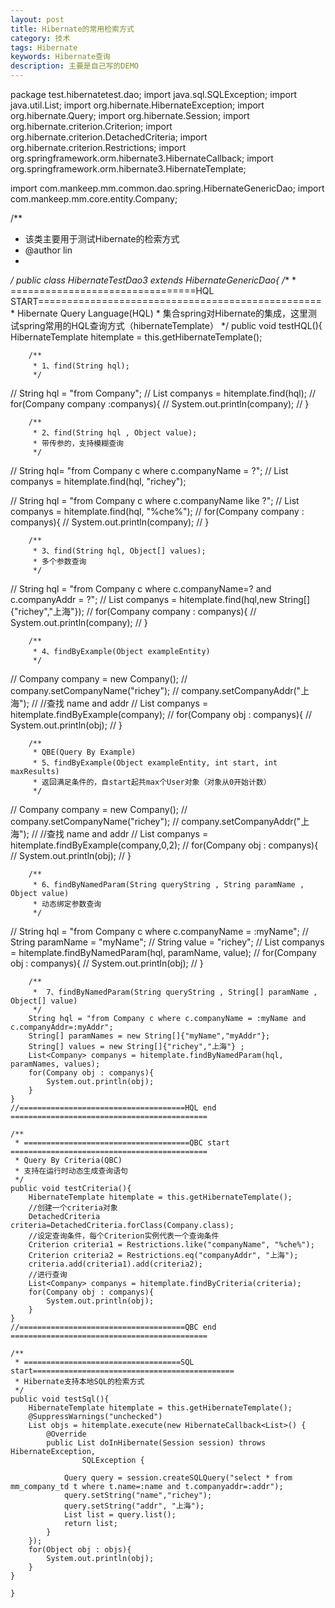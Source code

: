 ```yaml
---
layout: post
title: Hibernate的常用检索方式
category: 技术
tags: Hibernate
keywords: Hibernate查询
description: 主要是自己写的DEMO
---
```


package test.hibernatetest.dao;
import java.sql.SQLException;
import java.util.List;
import org.hibernate.HibernateException;
import org.hibernate.Query;
import org.hibernate.Session;
import org.hibernate.criterion.Criterion;
import org.hibernate.criterion.DetachedCriteria;
import org.hibernate.criterion.Restrictions;
import org.springframework.orm.hibernate3.HibernateCallback;
import org.springframework.orm.hibernate3.HibernateTemplate;

import com.mankeep.mm.common.dao.spring.HibernateGenericDao;
import com.mankeep.mm.core.entity.Company;

/**
 * 该类主要用于测试Hibernate的检索方式
 * @author lin
 *
 */
public class HibernateTestDao3 extends HibernateGenericDao{
	/**
	 * ================================HQL START=================================================
	 * Hibernate Query Language(HQL)
	 * 集合spring对Hibernate的集成，这里测试spring常用的HQL查询方式（hibernateTemplate）
	 */
	public void testHQL(){
		HibernateTemplate hitemplate = this.getHibernateTemplate();
		
		/**
		 * 1、find(String hql);
		 */
//		String hql = "from Company";
//		List<Company> companys = hitemplate.find(hql);
//		for(Company company :companys){
//			System.out.println(company);
//		}
		
		
		/**
		 * 2、find(String hql , Object value); 
		 * 带传参的，支持模糊查询
		 */
//		String hql= "from Company c where c.companyName = ?";
//		List<Company> companys = hitemplate.find(hql, "richey");
		
//		String hql = "from Company c where c.companyName like ?";
//		List<Company> companys = hitemplate.find(hql, "%che%");
//		for(Company company : companys){
//			System.out.println(company);
//		}
		
		
		/**
		 * 3、find(String hql, Object[] values);
		 * 多个参数查询
		 */
//		String hql = "from Company c where c.companyName=? and c.companyAddr = ?";
//		List<Company> companys = hitemplate.find(hql,new String[]{"richey","上海"});
//		for(Company company : companys){
//			System.out.println(company);
//		}
		
		/**
		 * 4、findByExample(Object exampleEntity)
		 */
//		Company company = new Company();
//		company.setCompanyName("richey");
//		company.setCompanyAddr("上海");
//		//查找   name and addr
//		List<Company> companys = hitemplate.findByExample(company);
//		for(Company obj : companys){
//			System.out.println(obj);
//		}
		
		/**
		 * QBE(Query By Example)
		 * 5、findByExample(Object exampleEntity, int start, int  maxResults)
		 * 返回满足条件的，自start起共max个User对象（对象从0开始计数）
		 */
//		Company company = new Company();
//		company.setCompanyName("richey");
//		company.setCompanyAddr("上海");
//		//查找   name and addr
//		List<Company> companys = hitemplate.findByExample(company,0,2);
//		for(Company obj : companys){
//			System.out.println(obj);
//		}
		
		/**
		 * 6、findByNamedParam(String queryString , String paramName , Object value)
		 * 动态绑定参数查询
		 */
//		String hql = "from Company c where c.companyName = :myName";
//		String paramName = "myName";
//		String value = "richey";
//		List<Company> companys = hitemplate.findByNamedParam(hql, paramName, value);
//		for(Company obj : companys){
//			System.out.println(obj);
//		}
		
		
		/**
		 *  7、findByNamedParam(String queryString , String[] paramName , Object[] value)
		 */
		String hql = "from Company c where c.companyName = :myName and c.companyAddr=:myAddr";
		String[] paramNames = new String[]{"myName","myAddr"};
		String[] values = new String[]{"richey","上海"} ;
		List<Company> companys = hitemplate.findByNamedParam(hql, paramNames, values);
		for(Company obj : companys){
			System.out.println(obj);
		}
	}
	//=====================================HQL end ============================================
	
	/**
	 * =====================================QBC start ============================================
	 * Query By Criteria(QBC)
	 * 支持在运行时动态生成查询语句
	 */
	public void testCriteria(){
		HibernateTemplate hitemplate = this.getHibernateTemplate();
		//创建一个criteria对象
		DetachedCriteria criteria=DetachedCriteria.forClass(Company.class);
		//设定查询条件，每个Criterion实例代表一个查询条件
		Criterion criteria1 = Restrictions.like("companyName", "%che%");
		Criterion criteria2 = Restrictions.eq("companyAddr", "上海");
		criteria.add(criteria1).add(criteria2);
		//进行查询
		List<Company> companys = hitemplate.findByCriteria(criteria);
		for(Company obj : companys){
			System.out.println(obj);
		}
	}
	//=====================================QBC end ============================================

	/**
	 * ===================================SQL start=============================================
	 * Hibernate支持本地SQL的检索方式
	 */
	public void testSql(){
		HibernateTemplate hitemplate = this.getHibernateTemplate();
		@SuppressWarnings("unchecked")
		List objs = hitemplate.execute(new HibernateCallback<List>() {
			@Override
			public List doInHibernate(Session session) throws HibernateException,
					SQLException {
				
				Query query = session.createSQLQuery("select * from mm_company_td t where t.name=:name and t.companyaddr=:addr");
				query.setString("name","richey");
				query.setString("addr", "上海");
				List list = query.list();
				return list;
			}
		});
		for(Object obj : objs){
			System.out.println(obj);
		}
	}
	
	}
